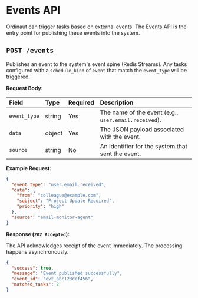 # Events API

Ordinaut can trigger tasks based on external events. The Events API is the entry point for publishing these events into the system.

## `POST /events`

Publishes an event to the system's event spine (Redis Streams). Any tasks configured with a `schedule_kind` of `event` that match the `event_type` will be triggered.

**Request Body:**

| Field        | Type   | Required | Description                                      |
|:-------------|:-------|:---------|:-------------------------------------------------|
| `event_type` | string | Yes      | The name of the event (e.g., `user.email.received`). |
| `data`       | object | Yes      | The JSON payload associated with the event.      |
| `source`     | string | No       | An identifier for the system that sent the event.|

**Example Request:**
```json
{
  "event_type": "user.email.received",
  "data": {
    "from": "colleague@example.com",
    "subject": "Project Update Required",
    "priority": "high"
  },
  "source": "email-monitor-agent"
}
```

**Response (`202 Accepted`):**

The API acknowledges receipt of the event immediately. The processing happens asynchronously.

```json
{
  "success": true,
  "message": "Event published successfully",
  "event_id": "evt_abc123def456",
  "matched_tasks": 2
}
```